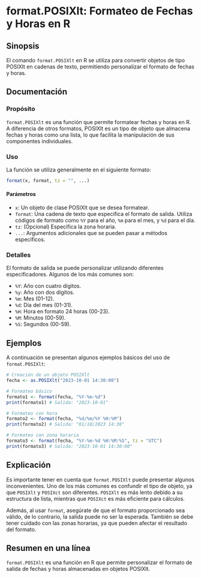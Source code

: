 <!--
Meta Description: # format.POSIXlt: Formateo de Fechas y Horas en R ## Sinopsis El comando `format.POSIXlt` en R se utiliza para convertir objetos de tipo POSIXlt en ca...
Meta Keywords: posixlt, format, que, formato, salida
-->

# format.POSIXlt: Formateo de Fechas y Horas en R

## Sinopsis
El comando `format.POSIXlt` en R se utiliza para convertir objetos de tipo POSIXlt en cadenas de texto, permitiendo personalizar el formato de fechas y horas.

## Documentación
### Propósito
`format.POSIXlt` es una función que permite formatear fechas y horas en R. A diferencia de otros formatos, POSIXlt es un tipo de objeto que almacena fechas y horas como una lista, lo que facilita la manipulación de sus componentes individuales.

### Uso
La función se utiliza generalmente en el siguiente formato:

```R
format(x, format, tz = "", ...)
```

#### Parámetros
- `x`: Un objeto de clase POSIXlt que se desea formatear.
- `format`: Una cadena de texto que especifica el formato de salida. Utiliza códigos de formato como `%Y` para el año, `%m` para el mes, y `%d` para el día.
- `tz`: (Opcional) Especifica la zona horaria.
- `...`: Argumentos adicionales que se pueden pasar a métodos específicos.

### Detalles
El formato de salida se puede personalizar utilizando diferentes especificadores. Algunos de los más comunes son:
- `%Y`: Año con cuatro dígitos.
- `%y`: Año con dos dígitos.
- `%m`: Mes (01-12).
- `%d`: Día del mes (01-31).
- `%H`: Hora en formato 24 horas (00-23).
- `%M`: Minutos (00-59).
- `%S`: Segundos (00-59).

## Ejemplos
A continuación se presentan algunos ejemplos básicos del uso de `format.POSIXlt`:

```R
# Creación de un objeto POSIXlt
fecha <- as.POSIXlt("2023-10-01 14:30:00")

# Formateo básico
formato1 <- format(fecha, "%Y-%m-%d")
print(formato1) # Salida: "2023-10-01"

# Formateo con hora
formato2 <- format(fecha, "%d/%m/%Y %H:%M")
print(formato2) # Salida: "01/10/2023 14:30"

# Formateo con zona horaria
formato3 <- format(fecha, "%Y-%m-%d %H:%M:%S", tz = "UTC")
print(formato3) # Salida: "2023-10-01 14:30:00"
```

## Explicación
Es importante tener en cuenta que `format.POSIXlt` puede presentar algunos inconvenientes. Uno de los más comunes es confundir el tipo de objeto, ya que `POSIXlt` y `POSIXct` son diferentes. `POSIXlt` es más lento debido a su estructura de lista, mientras que `POSIXct` es más eficiente para cálculos.

Además, al usar `format`, asegúrate de que el formato proporcionado sea válido, de lo contrario, la salida puede no ser la esperada. También se debe tener cuidado con las zonas horarias, ya que pueden afectar el resultado del formato.

## Resumen en una línea
`format.POSIXlt` es una función en R que permite personalizar el formato de salida de fechas y horas almacenadas en objetos POSIXlt.